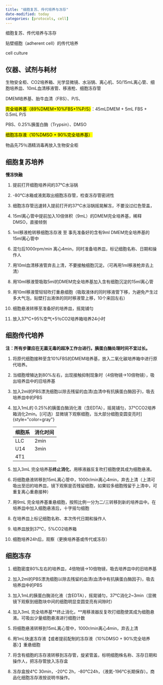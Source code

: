 ```yaml
---
title: "细胞复苏、传代培养与冻存"
date-modified: today
categories: [protocols, cell]
---
```


细胞复苏、传代培养与冻存

贴壁细胞（adherent cell）的传代培养

cell culture

## 仪器、试剂与耗材

生物安全柜、CO2培养箱、光学显微镜、水浴锅、离心机、50/15mL离心管、细胞培养皿、10mL血清移液管、移液枪、细胞冻存管

DMEM培养基、胎牛血清（FBS）、P/S、

<mark>完全培养基（89%DMEM+10%FBS+1%P/S）</mark>：45mLDMEM + 5mL FBS + 0.5mL P/S

PBS、0.25%胰蛋白酶（Trypsin）、DMSO

<mark>细胞冻存液（10%DMSO + 90%完全培养基）</mark>

物品先75％酒精消毒再放入生物安全柜

## 细胞复苏培养

**慢冻快融**

1.  提前打开细胞培养间的37℃水浴锅

2.  -80℃冰箱或液氮取出细胞冻存管，检查冻存管密闭性

3.  细胞冻存管迅速转入提前打开的37℃水浴锅摇晃解冻，不要没过红色管盖，

4.  15ml离心管中提前加入10倍体积（9mL）的DMEM完全培养基，稀释DMSO，直接倾倒

5.  1ml移液枪转移细胞冻存液 至 事先准备好的含有9ml DMEM完全培养基的15ml离心管中

6.  混匀后1000rpm/min 离心4min，同时准备培养皿，标记细胞名称、日期和操作人

7.  用10ml血清移液管弃去上清，不要接触细胞沉淀。（可再用1ml移液枪弃去上清）

8.  用10ml移液管吸取5ml的DMEM完全培养基加入含有细胞沉淀的15ml离心管

9.  用10ml移液管轻轻吹打重悬细胞（吸取液体的同时移液管下移，为避免产生过多大气泡，贴壁打出液体的同时移液管上移，10个来回左右）

10. 细胞悬液转移至准备好的培养皿，摇晃铺匀

11. 放入37℃+95%空气+5％CO2培养箱培养24小时

## 细胞传代培养

**注：所有步骤应在无菌无毒的超净工作台进行。胰蛋白酶处理时间不宜过长。**

1.  将原代细胞接种至含10%FBS的DMEM培养基，放入二氧化碳培养箱中进行原代培养。

2.  当细胞增殖达到80%左右，出现接触抑制现象时（4倍物镜→10倍物镜），吸出培养皿中的旧培养基

3.  加入2ml的PBS漂洗细胞以除去残留的血清(血清中有抗胰蛋白酶因子)，吸去培养皿中的PBS

4.  加入1mL的 0.25%的胰蛋白酶消化液（含EDTA），摇晃铺匀，37℃CO2培养箱消化2min。[(可选）显微镜下观察细胞，当大部分细胞变圆变亮时]{style="color=gray"}

    | 细胞系 | 消化时间 |
    |--------|----------|
    | LLC    | 2min     |
    | U14    | 3min     |
    | 4T1    |          |

5.  加入3mL 完全培养基**终止消化**，用移液器反复吹打细胞使其成为细胞悬液。

6.  将细胞悬液转移到15mL离心管中，1000r/min离心4min，弃去上清（上清可吸出至旧的培养皿，镜下观察是否残留细胞，如果较多细胞残留于上清中，可重复离心重悬接种）

7.  用9mL 完全培养基重悬细胞，按照比例一分为二/三转移到新的培养皿中。在培养皿中加入细胞悬液后，十字摇匀细胞

8.  在培养皿上标记细胞名称、本次传代日期和操作人

9.  培养皿放到37℃，5%CO2培养箱

10. 细胞培养24h后，观察（更换培养基或传代或冻存）

## 细胞冻存

1.  细胞密度80%左右的培养皿，4倍物镜→10倍物镜，吸去培养皿中的旧培养基

2.  加入2ml的PBS漂洗细胞以除去残留的血清(血清中有抗胰蛋白酶因子)，吸去培养皿中的PBS

3.  加入1mL的胰蛋白酶消化液（含EDTA），摇晃铺匀，37℃消化2\~3min（显微镜下观察到细胞块中间的细胞明显变圆变亮有间隙时）

4.  加入3mL 完全培养基**终止消化，**用移液器反复吹打细胞使其成为细胞悬液。可吸出少量细胞悬液进行细胞计数

5.  将细胞悬液转移到15mL离心管中，1000r/min离心4min，弃去上清

6.  用1mL快速冻存液【或者提前配制的冻存液（10%DMSO + 90%完全培养基）】重悬细胞

7.  将含有细胞的冻存液转移到冻存管，旋紧管盖，标明细胞株名称、冻存日期和操作人，把冻存管放入冻存盒

8.  冻存盒按4℃ 30min，-20℃ 2h，-80℃24h，（液氮-196℃长期保存）。商品化细胞冻存液按说明书操作。
